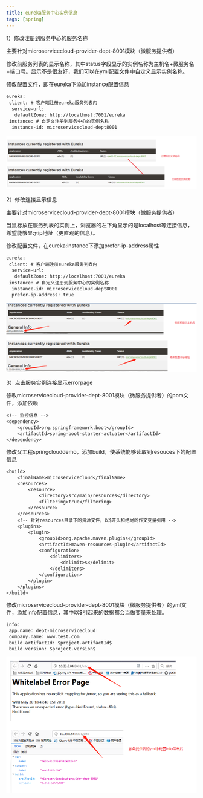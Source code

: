 ```yaml
---
title: eureka服务中心实例信息
tags: [spring]
---
```


1）修改注册到服务中心的服务名称

主要针对microservicecloud-provider-dept-8001模块（微服务提供者）

修改前服务列表的显示名称，其中status字段显示的实例名称为主机名+微服务名+端口号。显示不是很友好，我们可以在yml配置文件中自定义显示实例名称。

修改配置文件，即在eureka下添加instance配置信息

```
eureka:
 client: # 客户端注册eureka服务列表内
  service-url:
   defaultZone: http://localhost:7001/eureka
 instance: # 自定义注册到服务中心的实例名称
  instance-id: microservicecloud-dept8001
```

![](/images/spring/springcloud/eureka/eureka-server-provider-instance.png)

2）修改连接显示信息

主要针对microservicecloud-provider-dept-8001模块（微服务提供者）

当鼠标放在服务列表的实例上，浏览器的左下角显示的是localhost等连接信息，希望能够显示ip地址（更直观的信息）。

修改配置文件，在eureka:instance下添加prefer-ip-address属性

```
eureka:
 client: # 客户端注册eureka服务列表内
  service-url:
   defaultZone: http://localhost:7001/eureka
 instance: # 自定义注册到服务中心的实例名称
  instance-id: microservicecloud-dept8001
  prefer-ip-address: true
```

![](/images/spring/springcloud/eureka/eureka-server-provider-instance-link.png)

3）点击服务实例连接显示errorpage

修改microservicecloud-provider-dept-8001模块（微服务提供者）的pom文件，添加依赖

```
<!-- 监控信息 -->
<dependency>
    <groupId>org.springframework.boot</groupId>
    <artifactId>spring-boot-starter-actuator</artifactId>
</dependency>
```

修改父工程springclouddemo，添加build，使系统能够读取到resouces下的配置信息

```
<build>
    <finalName>microservicecloud</finalName>
    <resources>
        <resource>
            <directory>src/main/resources</directory>
            <filtering>true</filtering>
        </resource>
    </resources>
    <!-- 针对resources目录下的资源文件，以$开头和结尾的作文变量引用 -->
    <plugins>
        <plugin>
            <groupId>org.apache.maven.plugins</groupId>
            <artifactId>maven-resources-plugin</artifactId>
            <configuration>
                <delimiters>
                    <delimit>$</delimit>
                </delimiters>
            </configuration>
        </plugin>
    </plugins>
</build>
```

修改microservicecloud-provider-dept-8001模块（微服务提供者）的yml文件，添加info配置信息，其中以$引起来的数据都会当做变量来处理。

```
info:
 app.name: dept-microservicecloud
 company.name: www.test.com
 build.artifactId: $project.artifactId$
 build.version: $project.version$
```

![](/images/spring/springcloud/eureka/eureka-server-provider-instance-info.png)